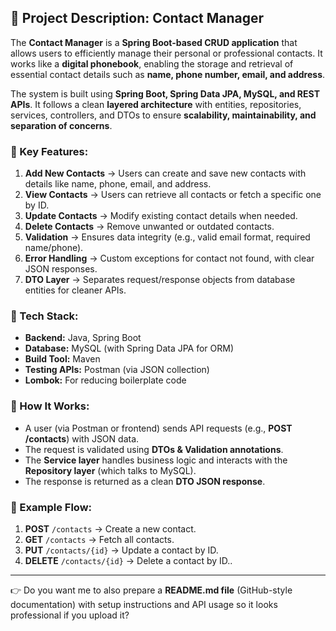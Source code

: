 
## 📌 Project Description: Contact Manager

The **Contact Manager** is a **Spring Boot-based CRUD application** that allows users to efficiently manage their personal or professional contacts. It works like a **digital phonebook**, enabling the storage and retrieval of essential contact details such as **name, phone number, email, and address**.

The system is built using **Spring Boot, Spring Data JPA, MySQL, and REST APIs**. It follows a clean **layered architecture** with entities, repositories, services, controllers, and DTOs to ensure **scalability, maintainability, and separation of concerns**.

### 🔹 Key Features:

1. **Add New Contacts** → Users can create and save new contacts with details like name, phone, email, and address.
2. **View Contacts** → Users can retrieve all contacts or fetch a specific one by ID.
3. **Update Contacts** → Modify existing contact details when needed.
4. **Delete Contacts** → Remove unwanted or outdated contacts.
5. **Validation** → Ensures data integrity (e.g., valid email format, required name/phone).
6. **Error Handling** → Custom exceptions for contact not found, with clear JSON responses.
7. **DTO Layer** → Separates request/response objects from database entities for cleaner APIs.

### 🔹 Tech Stack:

* **Backend:** Java, Spring Boot
* **Database:** MySQL (with Spring Data JPA for ORM)
* **Build Tool:** Maven
* **Testing APIs:** Postman (via JSON collection)
* **Lombok:** For reducing boilerplate code

### 🔹 How It Works:

* A user (via Postman or frontend) sends API requests (e.g., **POST /contacts**) with JSON data.
* The request is validated using **DTOs & Validation annotations**.
* The **Service layer** handles business logic and interacts with the **Repository layer** (which talks to MySQL).
* The response is returned as a clean **DTO JSON response**.

### 🔹 Example Flow:

1. **POST** `/contacts` → Create a new contact.
2. **GET** `/contacts` → Fetch all contacts.
3. **PUT** `/contacts/{id}` → Update a contact by ID.
4. **DELETE** `/contacts/{id}` → Delete a contact by ID..

---



👉 Do you want me to also prepare a **README.md file** (GitHub-style documentation) with setup instructions and API usage so it looks professional if you upload it?
